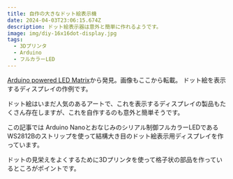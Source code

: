 ```yaml
---
title: 自作の大きなドット絵表示機
date: 2024-04-03T23:06:15.674Z
description: ドット絵表示器は意外と簡単に作れるようです。
image: img/diy-16x16dot-display.jpg
tags:
  - 3Dプリンタ
  - Arduino
  - フルカラーLED
---
```

[Arduino powered LED Matrix](https://joshgerdes.com/2020/05/arduino-powered-led-matrix/)から発見。画像もここから転載。
ドット絵を表示するディスプレイの作例です。

ドット絵はいまだ人気のあるアートで、これを表示するディスプレイの製品もたくさん存在しますが、これを自作するのも意外と簡単そうです。

この記事では Arduino Nanoとおなじみのシリアル制御フルカラーLEDであるWS2812Bのストリップを使って結構大き目のドット絵表示用ディスプレイを作っています。

ドットの見栄えをよくするために3Dプリンタを使って格子状の部品を作っているところがポイントです。﻿
